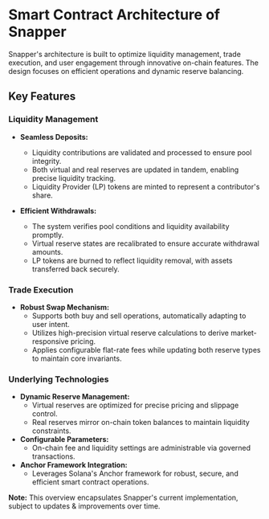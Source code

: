 # Smart Contract Architecture of Snapper

Snapper's architecture is built to optimize liquidity management, trade execution, and user engagement through innovative on-chain features. The design focuses on efficient operations and dynamic reserve balancing.

## Key Features

### Liquidity Management
- **Seamless Deposits:** 
  - Liquidity contributions are validated and processed to ensure pool integrity.
  - Both virtual and real reserves are updated in tandem, enabling precise liquidity tracking.
  - Liquidity Provider (LP) tokens are minted to represent a contributor's share.
  
- **Efficient Withdrawals:**
  - The system verifies pool conditions and liquidity availability promptly.
  - Virtual reserve states are recalibrated to ensure accurate withdrawal amounts.
  - LP tokens are burned to reflect liquidity removal, with assets transferred back securely.

### Trade Execution
- **Robust Swap Mechanism:**
  - Supports both buy and sell operations, automatically adapting to user intent.
  - Utilizes high-precision virtual reserve calculations to derive market-responsive pricing.
  - Applies configurable flat-rate fees while updating both reserve types to maintain core invariants.

### Underlying Technologies
- **Dynamic Reserve Management:** 
  - Virtual reserves are optimized for precise pricing and slippage control.
  - Real reserves mirror on-chain token balances to maintain liquidity constraints.
- **Configurable Parameters:**  
  - On-chain fee and liquidity settings are administrable via governed transactions.
- **Anchor Framework Integration:**  
  - Leverages Solana's Anchor framework for robust, secure, and efficient smart contract operations.

**Note:** This overview encapsulates Snapper's current implementation, subject to updates & improvements over time.
